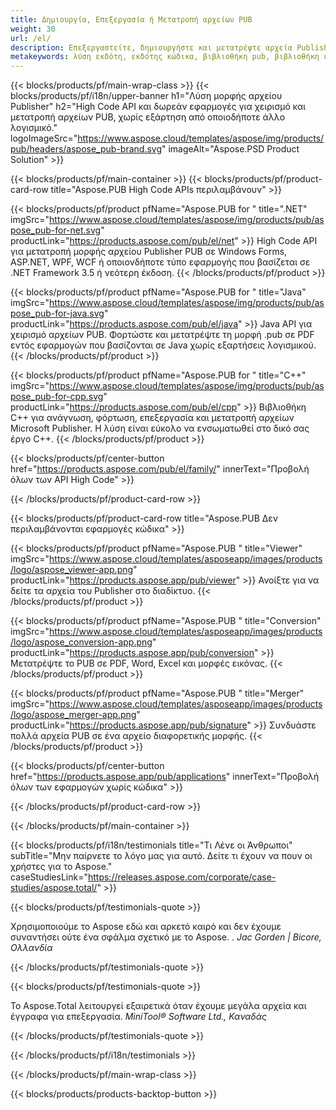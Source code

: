 ```yaml
---
title: Δημιουργία, Επεξεργασία ή Μετατροπή αρχείων PUB
weight: 30
url: /el/
description: Επεξεργαστείτε, δημιουργήστε και μετατρέψτε αρχεία Publisher μέσω προγραμματισμού με τα API High Code. Ενσωματώστε τη λειτουργικότητα στο προϊόν σας!
metakeywords: λύση εκδότη, εκδότης κώδικα, βιβλιοθήκη pub, βιβλιοθήκη εκδότη ms
---
```


{{< blocks/products/pf/main-wrap-class >}}
{{< blocks/products/pf/i18n/upper-banner h1="Λύση μορφής αρχείου Publisher" h2="High Code API και δωρεάν εφαρμογές για χειρισμό και μετατροπή αρχείων PUB, χωρίς εξάρτηση από οποιοδήποτε άλλο λογισμικό."  logoImageSrc="https://www.aspose.cloud/templates/aspose/img/products/pub/headers/aspose_pub-brand.svg" imageAlt="Aspose.PSD Product Solution" >}}

{{< blocks/products/pf/main-container >}}
{{< blocks/products/pf/product-card-row title="Aspose.PUB High Code APIs περιλαμβάνουν" >}}

{{< blocks/products/pf/product pfName="Aspose.PUB for " title=".NET" imgSrc="https://www.aspose.cloud/templates/aspose/img/products/pub/aspose_pub-for-net.svg" productLink="https://products.aspose.com/pub/el/net" >}}
High Code API για μετατροπή μορφής αρχείου Publisher PUB σε Windows Forms, ASP.NET, WPF, WCF ή οποιονδήποτε τύπο εφαρμογής που βασίζεται σε .NET Framework 3.5 ή νεότερη έκδοση.
{{< /blocks/products/pf/product >}}

{{< blocks/products/pf/product pfName="Aspose.PUB for " title="Java" imgSrc="https://www.aspose.cloud/templates/aspose/img/products/pub/aspose_pub-for-java.svg" productLink="https://products.aspose.com/pub/el/java" >}}
Java API για χειρισμό αρχείων PUB. Φορτώστε και μετατρέψτε τη μορφή .pub σε PDF εντός εφαρμογών που βασίζονται σε Java χωρίς εξαρτήσεις λογισμικού.
{{< /blocks/products/pf/product >}}

{{< blocks/products/pf/product pfName="Aspose.PUB for " title="C++" imgSrc="https://www.aspose.cloud/templates/aspose/img/products/pub/aspose_pub-for-cpp.svg" productLink="https://products.aspose.com/pub/el/cpp" >}}
Βιβλιοθήκη C++ για ανάγνωση, φόρτωση, επεξεργασία και μετατροπή αρχείων Microsoft Publisher. Η λύση είναι εύκολο να ενσωματωθεί στο δικό σας έργο C++.
{{< /blocks/products/pf/product >}}

{{< blocks/products/pf/center-button href="https://products.aspose.com/pub/el/family/" innerText="Προβολή όλων των API High Code" >}}

{{< /blocks/products/pf/product-card-row >}}

{{< blocks/products/pf/product-card-row title="Aspose.PUB Δεν περιλαμβάνονται εφαρμογές κώδικα" >}}

{{< blocks/products/pf/product pfName="Aspose.PUB " title="Viewer" imgSrc="https://www.aspose.cloud/templates/asposeapp/images/products/logo/aspose_viewer-app.png" productLink="https://products.aspose.app/pub/viewer" >}} Ανοίξτε για να δείτε τα αρχεία του Publisher στο διαδίκτυο. {{< /blocks/products/pf/product >}}

{{< blocks/products/pf/product pfName="Aspose.PUB " title="Conversion" imgSrc="https://www.aspose.cloud/templates/asposeapp/images/products/logo/aspose_conversion-app.png" productLink="https://products.aspose.app/pub/conversion" >}} Μετατρέψτε το PUB σε PDF, Word, Excel και μορφές εικόνας. {{< /blocks/products/pf/product >}}

{{< blocks/products/pf/product pfName="Aspose.PUB " title="Merger" imgSrc="https://www.aspose.cloud/templates/asposeapp/images/products/logo/aspose_merger-app.png" productLink="https://products.aspose.app/pub/signature" >}} Συνδυάστε πολλά αρχεία PUB σε ένα αρχείο διαφορετικής μορφής. {{< /blocks/products/pf/product >}}

{{< blocks/products/pf/center-button href="https://products.aspose.app/pub/applications" innerText="Προβολή όλων των εφαρμογών χωρίς κώδικα" >}}

{{< /blocks/products/pf/product-card-row >}}

{{< /blocks/products/pf/main-container >}}

{{< blocks/products/pf/i18n/testimonials title="Τι Λένε οι Άνθρωποι" subTitle="Μην παίρνετε το λόγο μας για αυτό. Δείτε τι έχουν να πουν οι χρήστες για το Aspose." caseStudiesLink="https://releases.aspose.com/corporate/case-studies/aspose.total/" >}}

{{< blocks/products/pf/testimonials-quote >}}
<p class="first">
 Χρησιμοποιούμε το Aspose εδώ και αρκετό καιρό και δεν έχουμε συναντήσει ούτε ένα σφάλμα σχετικό με το Aspose. .
 <em>
  Jac Gorden | Bicore, Ολλανδία
 </em>
</p>

{{< /blocks/products/pf/testimonials-quote >}}

{{< blocks/products/pf/testimonials-quote >}}
<p class="second">
 Το Aspose.Total λειτουργεί εξαιρετικά όταν έχουμε μεγάλα αρχεία και έγγραφα για επεξεργασία.
 <em>
  MiniTool® Software Ltd., Καναδάς
 </em>
</p>

{{< /blocks/products/pf/testimonials-quote >}}

{{< /blocks/products/pf/i18n/testimonials >}}

{{< /blocks/products/pf/main-wrap-class >}}

{{< blocks/products/products-backtop-button >}}